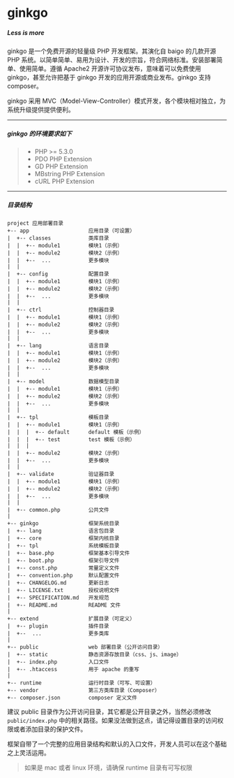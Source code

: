 # ginkgo

##### Less is more

ginkgo 是一个免费开源的轻量级 PHP 开发框架。其演化自 baigo 的几款开源 PHP 系统。以简单简单、易用为设计、开发的宗旨，符合网络标准。安装部署简单、使用简单。遵循 Apache2 开源许可协议发布，意味着可以免费使用 ginkgo，甚至允许把基于 ginkgo 开发的应用开源或商业发布。ginkgo 支持 composer。

ginkgo 采用 MVC（Model-View-Controller）模式开发，各个模块相对独立，为系统升级提供提供便利。

----------

##### ginkgo 的环境要求如下

> * PHP >= 5.3.0
> * PDO PHP Extension
> * GD PHP Extension
> * MBstring PHP Extension
> * cURL PHP Extension

----------

##### 目录结构

```
project 应用部署目录
+-- app                   应用目录（可设置）
|  +-- classes            类库目录
|  |  +-- module1         模块1（示例）
|  |  +-- module2         模块2（示例）
|  |  +--  ...            更多模块
|  |
|  +-- config             配置目录
|  |  +-- module1         模块1（示例）
|  |  +-- module2         模块2（示例）
|  |  +--  ...            更多模块
|  |
|  +-- ctrl               控制器目录
|  |  +-- module1         模块1（示例）
|  |  +-- module2         模块2（示例）
|  |  +--  ...            更多模块
|  |
|  +-- lang               语言目录
|  |  +-- module1         模块1（示例）
|  |  +-- module2         模块2（示例）
|  |  +--  ...            更多模块
|  |
|  +-- model              数据模型目录
|  |  +-- module1         模块1（示例）
|  |  +-- module2         模块2（示例）
|  |  +--  ...            更多模块
|  |
|  +-- tpl                模板目录
|  |  +-- module1         模块1（示例）
|  |  |  +-- default      default 模板（示例）
|  |  |  +-- test         test 模板（示例）
|  |  |
|  |  +-- module2         模块2（示例）
|  |  +--  ...            更多模块
|  |
|  +-- validate           验证器目录
|  |  +-- module1         模块1（示例）
|  |  +-- module2         模块2（示例）
|  |  +--  ...            更多模块
|  |
|  +-- common.php         公共文件
|
+-- ginkgo                框架系统目录
|  +-- lang               语言包目录
|  +-- core               框架内核目录
|  +-- tpl                系统模板目录
|  +-- base.php           框架基本引导文件
|  +-- boot.php           框架引导文件
|  +-- const.php          常量定义文件
|  +-- convention.php     默认配置文件
|  +-- CHANGELOG.md       更新日志
|  +-- LICENSE.txt        授权说明文件
|  +-- SPECIFICATION.md   开发规范
|  +-- README.md          README 文件
|
+-- extend                扩展目录（可定义）
|  +-- plugin             插件目录
|  +--  ...               更多类库
|
+-- public                web 部署目录（公开访问目录）
|  +-- static             静态资源存放目录（css、js、image）
|  +-- index.php          入口文件
|  +-- .htaccess          用于 apache 的重写
|
+-- runtime               运行时目录（可写、可设置）
+-- vendor                第三方类库目录（Composer）
+-- composer.json         composer 定义文件
```

建议 public 目录作为公开访问目录，其它都是公开目录之外，当然必须修改 `public/index.php` 中的相关路径。如果没法做到这点，请记得设置目录的访问权限或者添加目录的保护文件。

框架自带了一个完整的应用目录结构和默认的入口文件，开发人员可以在这个基础之上灵活运用。

> 如果是 mac 或者 linux 环境，请确保 runtime 目录有可写权限
